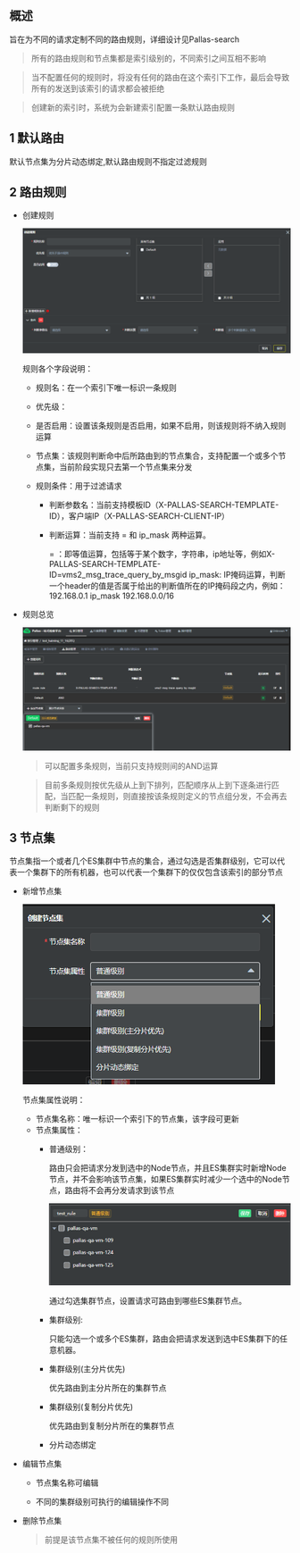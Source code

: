 ## 概述

旨在为不同的请求定制不同的路由规则，详细设计见Pallas-search

> 所有的路由规则和节点集都是索引级别的，不同索引之间互相不影响

> 当不配置任何的规则时，将没有任何的路由在这个索引下工作，最后会导致所有的发送到该索引的请求都会被拒绝

> 创建新的索引时，系统为会新建索引配置一条默认路由规则

## 1 默认路由

  默认节点集为分片动态绑定,默认路由规则不指定过滤规则
  
## 2 路由规则
  
  - 创建规则
  
     ![](image/createIndexrule.PNG)
     
      规则各个字段说明：
      
      -  规则名：在一个索引下唯一标识一条规则
      -  优先级：
      -  是否启用：设置该条规则是否启用，如果不启用，则该规则将不纳入规则运算
      -  节点集：该规则判断命中后所路由到的节点集合，支持配置一个或多个节点集，当前阶段实现只去第一个节点集来分发
      -  规则条件：用于过滤请求
      
         - 判断参数名：当前支持模板ID（X-PALLAS-SEARCH-TEMPLATE-ID），客户端IP（X-PALLAS-SEARCH-CLIENT-IP）
         - 判断运算：当前支持 = 和 ip_mask 两种运算。
         
            = ：即等值运算，包括等于某个数字，字符串，ip地址等，例如X-PALLAS-SEARCH-TEMPLATE-ID=vms2_msg_trace_query_by_msgid
            ip_mask: IP掩码运算，判断一个header的值是否属于给出的判断值所在的IP掩码段之内，例如：192.168.0.1 ip_mask 192.168.0.0/16
  
  -  规则总览
  
     ![](image/indexRouteRuleoverview.PNG)
  
       > 可以配置多条规则，当前只支持规则间的AND运算
       
       > 目前多条规则按优先级从上到下排列，匹配顺序从上到下逐条进行匹配，当匹配一条规则，则直接按该条规则定义的节点组分发，不会再去判断剩下的规则
  
## 3 节点集

  节点集指一个或者几个ES集群中节点的集合，通过勾选是否集群级别，它可以代表一个集群下的所有机器，也可以代表一个集群下的仅仅包含该索引的部分节点
  
  - 新增节点集
  
    ![](image/addIndexRouteRuleNodes.png)
    
    节点集属性说明：
    
      - 节点集名称：唯一标识一个索引下的节点集，该字段可更新
      - 节点集属性：
        - 普通级别：
        
          路由只会把请求分发到选中的Node节点，并且ES集群实时新增Node节点，并不会影响该节点集，如果ES集群实时减少一个选中的Node节点，路由将不会再分发请求到该节点
        
          ![](image/indexRouteRuleNormalNodes.PNG)
          
          通过勾选集群节点，设置请求可路由到哪些ES集群节点。
          
        - 集群级别:
        
          只能勾选一个或多个ES集群，路由会把请求发送到选中ES集群下的任意机器。

        - 集群级别(主分片优先)
          
          优先路由到主分片所在的集群节点
        
        - 集群级别(复制分片优先)
        
          优先路由到复制分片所在的集群节点
          
        - 分片动态绑定
  - 编辑节点集
    
    - 节点集名称可编辑
    
    - 不同的集群级别可执行的编辑操作不同
  
  - 删除节点集
  
    > 前提是该节点集不被任何的规则所使用